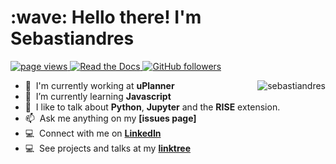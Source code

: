 <h1 align="left" id="sebastiandres-title">:wave: Hello there! I'm Sebastiandres</h1>

<p align="left">
  <a href="https://github.com/sebastiandres/sebastiandres">
    <img src="https://komarev.com/ghpvc/?username=sebastiandres" alt="page views" />
  </a>
  <a href="https://sebastiandres.readthedocs.io/en/latest">
    <img alt="Read the Docs" src="https://img.shields.io/readthedocs/sebastiandres?logo=read-the-docs">
  </a>
  <a href="https://github.com/sebastiandres?tab=followers">
    <img alt="GitHub followers" src="https://img.shields.io/github/followers/sebastiandres?color=green&logo=github">
  </a>
</p>

<a href="#sebastiandres-title">
  <img src="https://github-readme-stats.vercel.app/api?username=sebastiandres&show_icons=true&count_private=true&include_all_commits=true" alt="sebastiandres" align="right" />
</a>

- :office: &nbsp;I'm currently working at **uPlanner**
- :seedling: &nbsp;I’m currently learning **Javascript**
- :speech_balloon: &nbsp;I like to talk about **Python**, **Jupyter** and the **RISE** extension.
- :mailbox: &nbsp;Ask me anything on my **[issues page]**
- :computer: &nbsp;Connect with me on **[LinkedIn](https://www.linkedin.com/in/sebastiandres/)**
- :computer: &nbsp;See projects and talks at my **[linktree](https://linktr.ee/sebastiandres)**
